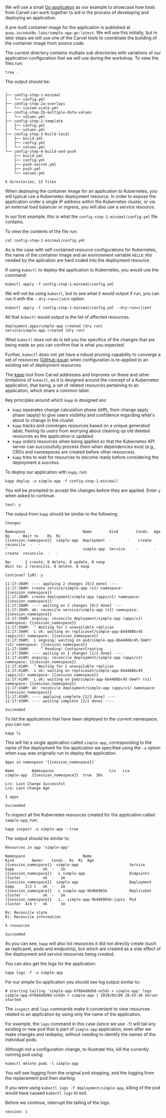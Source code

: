 We will use a small [Go application](https://github.com/eduk8s-labs/sample-app-go) as our example to showcase how tools from Carvel can work together to aid in the process of developing and deploying an application.

A pre-built container image for the application is published at `quay.io/eduk8s-labs/sample-app-go:latest`. We will use this initially, but in later steps we will use one of the Carvel tools to coordinate the building of the container image from source code.

The current directory contains multiple sub directories with variations of our application configuration that we will use during the workshop. To view the files run:

```execute
tree .
```

The output should be:

```
.
├── config-step-1-minimal
│   └── config.yml
├── config-step-2a-overlays
│   └── custom-scale.yml
├── config-step-2b-multiple-data-values
│   └── values.yml
├── config-step-2-template
│   ├── config.yml
│   └── values.yml
├── config-step-3-build-local
│   ├── build.yml
│   ├── config.yml
│   └── values.yml
└── config-step-4-build-and-push
    ├── build.yml
    ├── config.yml
    ├── push-secret.yml
    ├── push.yml
    └── values.yml

6 directories, 13 files
```

When deploying the container image for an application to Kubernetes, you will typical use a Kubernetes deployment resource. In order to expose the application under a single IP address within the Kubernetes cluster, or via an external load balancer or ingress, you will also use a service resource.

In our first example, this is what the `config-step-1-minimal/config.yml` file contains.

To view the contents of the file run:

```execute
cat config-step-1-minimal/config.yml
```

As is the case with self contained resource configurations for Kubernetes, the name of the container image and an environment variable `HELLO_MSG` needed by the aplication are hard coded into the deployment resource.

If using `kubectl` to deploy the application to Kubernetes, you would use the command:

```
kubectl apply -f config-step-1-minimal/config.yml
```

We will not be using `kubectl`, but to see what it would output if run, you can run it with the `--dry-run=client` option.

```execute
kubectl apply -f config-step-1-minimal/config.yml --dry-run=client
```

All that `kubectl` would output is the list of affected resources.

```
deployment.apps/simple-app created (dry run)
service/simple-app created (dry run)
```

What `kubectl` does not do is tell you the specifics of the changes that are being made so you can confirm that is what you expected.

Further, `kubectl` does not yet have a robust pruning capability to converge a set of resources ([GitHub issue](https://github.com/kubernetes/kubectl/issues/572)) when configuration is re-applied to an existing set of deployment resources.

The [kapp](https://get-kapp.io/) tool from Carvel addresses and improves on these and other limitations of `kubectl`, as it is designed around the concept of a Kubernetes application, that being, a set of related resources pertaining to an application, which share a common label.

Key principles around which `kapp` is designed are:

* `kapp` separates change calculation phase (diff), from change apply phase (apply) to give users visibility and confidence regarding what's about to change in the cluster.
* `kapp` tracks and converges resources based on a unique generated label, freeing its users from worrying about cleaning up old deleted resources as the application is updated.
* `kapp` orders resources when being applied so that the Kubernetes API server can successfully process them when dependencies exist (e.g., CRDs and namespaces are created before other resources).
* `kapp` tries to wait for resources to become ready before considering the deployment a success.

To deploy our application with `kapp`, run:

```execute
kapp deploy -a simple-app -f config-step-1-minimal/
```

You will be prompted to accept the changes before they are applied. Enter `y` when asked to continue.

```terminal:input
text: y
```

The output from `kapp` should be similar to the following:

```
Changes

Namespace                          Name        Kind        Conds.  Age  Op      Wait to    Rs  Ri
{{session_namespace}}  simple-app  Deployment  -       -    create  reconcile  -   -
^                                  simple-app  Service     -       -    create  reconcile  -   -

Op:      2 create, 0 delete, 0 update, 0 noop
Wait to: 2 reconcile, 0 delete, 0 noop

Continue? [yN]: y

11:17:38AM: ---- applying 2 changes [0/2 done] ----
11:17:38AM: create service/simple-app (v1) namespace: {{session_namespace}}
11:17:38AM: create deployment/simple-app (apps/v1) namespace: {{session_namespace}}
11:17:38AM: ---- waiting on 2 changes [0/2 done] ----
11:17:38AM: ok: reconcile service/simple-app (v1) namespace: {{session_namespace}}
11:17:39AM: ongoing: reconcile deployment/simple-app (apps/v1) namespace: {{session_namespace}}
11:17:39AM:  ^ Waiting for 1 unavailable replicas
11:17:39AM:  L ok: waiting on replicaset/simple-app-6b4488bc45 (apps/v1) namespace: {{session_namespace}}
11:17:39AM:  L ongoing: waiting on pod/simple-app-6b4488bc45-5mmfr (v1) namespace: {{session_namespace}}
11:17:39AM:     ^ Pending: ContainerCreating
11:17:39AM: ---- waiting on 1 changes [1/2 done] ----
11:17:41AM: ongoing: reconcile deployment/simple-app (apps/v1) namespace: {{session_namespace}}
11:17:41AM:  ^ Waiting for 1 unavailable replicas
11:17:41AM:  L ok: waiting on replicaset/simple-app-6b4488bc45 (apps/v1) namespace: {{session_namespace}}
11:17:41AM:  L ok: waiting on pod/simple-app-6b4488bc45-5mmfr (v1) namespace: {{session_namespace}}
11:17:43AM: ok: reconcile deployment/simple-app (apps/v1) namespace: {{session_namespace}}
11:17:43AM: ---- applying complete [2/2 done] ----
11:17:43AM: ---- waiting complete [2/2 done] ----

Succeeded
```

To list the applications that have been deployed to the current namespace, you can run:

```execute-1
kapp ls
```

This will list a single application called `simple-app`, corresponding to the name of the deployment for the application we specified using the `-a` option when `kapp` was originally run to deploy the application.

```
Apps in namespace '{{session_namespace}}'

Name        Namespaces                         Lcs   Lca
simple-app  {{session_namespace}}  true  30s

Lcs: Last Change Successful
Lca: Last Change Age

1 apps

Succeeded
```

To inspect all the Kubernetes resources created for the application called `sample-app`, run:

```execute
kapp inspect -a simple-app --tree
```

The output should be similar to:

```
Resources in app 'simple-app'

Namespace                          Name                             Kind        Owner    Conds.  Rs  Ri  Age
{{session_namespace}}  simple-app                       Service     kapp     -       ok  -   1m
{{session_namespace}}   L simple-app                    Endpoints   cluster  -       ok  -   1m
{{session_namespace}}  simple-app                       Deployment  kapp     2/2 t   ok  -   1m
{{session_namespace}}   L simple-app-9b466965b          ReplicaSet  cluster  -       ok  -   1m
{{session_namespace}}   L.. simple-app-9b466965b-jzpzs  Pod         cluster  4/4 t   ok  -   1m

Rs: Reconcile state
Ri: Reconcile information

5 resources

Succeeded
```

As you can see, `kapp` will also list resources it did not directly create (such as replicaset, pods and endpoints), but which are created as a side effect of the deployment and service resources being created.

You can also get the logs for the application:

```execute
kapp logs -f -a simple-app
```

For our simple Go application you should see log output similar to:

```
# starting tailing 'simple-app-6f884d8d9d-nn5ds > simple-app' logs
simple-app-6f884d8d9d-nn5ds > simple-app | 2019/05/09 20:43:36 Server started
```

The `inspect` and `logs` commands make it convenient to view resources related to an application by using only the name of the application.

For example, the `logs` command in this case (since we use `-f`) will tail any existing or new pod that is part of `simple-app` application, even after we make changes and redeploy, without needing to identify the names of the individual pods.

Although not a configuration change, to illustrate this, kill the currently running pod using:

```execute-2
kubectl delete pods -l simple-app
```

You will see logging from the original pod stopping, and the logging from the replacement pod then starting.

If you were using `kubectl logs -f deployment/simple-app`, killing of the pod would have caused `kubectl logs` to exit.

Before we continue, interrupt the tailing of the logs.

```terminal:interrupt
session: 1
```
